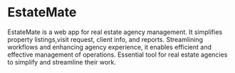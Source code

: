 # EstateMate
EstateMate is a web app for real estate agency management. It simplifies property listings,visit request, client info, and reports. Streamlining workflows and enhancing agency experience, it enables efficient and effective management of operations. Essential tool for real estate agencies to simplify and streamline their work.
